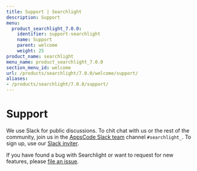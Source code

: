 ```yaml
---
title: Support | Searchlight
description: Support
menu:
  product_searchlight_7.0.0:
    identifier: support-searchlight
    name: Support
    parent: welcome
    weight: 25
product_name: searchlight
menu_name: product_searchlight_7.0.0
section_menu_id: welcome
url: /products/searchlight/7.0.0/welcome/support/
aliases:
- /products/searchlight/7.0.0/support/
---
```


# Support

We use Slack for public discussions. To chit chat with us or the rest of the community, join us in the [AppsCode Slack team](https://appscode.slack.com/messages/C8M7LT2QK/details/) channel `#searchlight_`. To sign up, use our [Slack inviter](https://slack.appscode.com/).

If you have found a bug with Searchlight or want to request for new features, please [file an issue](https://github.com/appscode/searchlight/issues/new).
